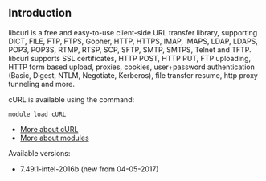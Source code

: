 ## Introduction
libcurl is a free and easy-to-use client-side URL transfer library, supporting DICT, FILE, FTP, FTPS, Gopher, HTTP, HTTPS, IMAP, IMAPS, LDAP, LDAPS, POP3, POP3S, RTMP, RTSP, SCP, SFTP, SMTP, SMTPS, Telnet and TFTP. libcurl supports SSL certificates, HTTP POST, HTTP PUT, FTP uploading, HTTP form based upload, proxies, cookies, user+password authentication (Basic, Digest, NTLM, Negotiate, Kerberos), file transfer resume, http proxy tunneling and more. 

cURL is available using the command:

```
module load cURL
```

* [More about cURL](http://curl.haxx.se)
* [More about modules](Local:/systems/lisa/software/modules)

Available versions:

* 7.49.1-intel-2016b (new from 04-05-2017)